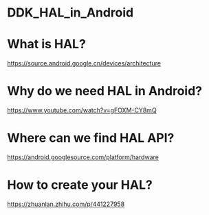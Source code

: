 # DDK_HAL_in_Android

# What is HAL?
https://source.android.google.cn/devices/architecture &nbsp;

# Why do we need HAL in Android?
https://www.youtube.com/watch?v=gFOXM-CY8mQ &nbsp;

# Where can we find HAL API?
https://android.googlesource.com/platform/hardware &nbsp;

# How to create your HAL?
https://zhuanlan.zhihu.com/p/441227958 &nbsp;
